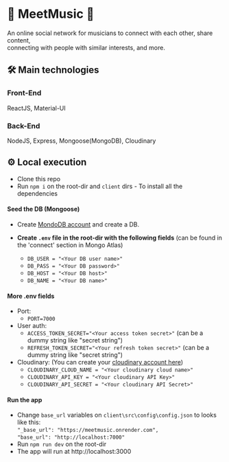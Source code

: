 # 🎵 MeetMusic 🎵

An online social network for musicians to connect with each other, share content, <br />
connecting with people with similar interests, and more.

## 🛠 Main technologies
### Front-End
ReactJS, Material-UI

### Back-End
NodeJS, Express, Mongoose(MongoDB), Cloudinary

## ⚙️ Local execution
- Clone this repo
- Run `npm i` on the root-dir and `client` dirs - To install all the dependencies

#### Seed the DB (Mongoose)
- Create [MondoDB account](https://account.mongodb.com/account/login) and create a DB. <br/>

- **Create `.env` file in the root-dir with the following fields** (can be found in the 'connect' section in Mongo Atlas) <br/>
  - `DB_USER = "<Your DB user name>"` <br/>
  - `DB_PASS = "<Your DB password>"` <br/>
  - `DB_HOST = "<Your DB host>"` <br/>
  - `DB_NAME = "<Your DB name>"` <br/>

#### More .env fields
- Port:
  - `PORT=7000` <br />
- User auth:
  - `ACCESS_TOKEN_SECRET="<Your access token secret>"` (can be a dummy string like "secret string") <br />
  - `REFRESH_TOKEN_SECRET="<Your refresh token secret>"` (can be a dummy string like "secret string") <br />
- Cloudinary: (You can create your [cloudinary account here](https://cloudinary.com/)) <br />
  - `CLOUDINARY_CLOUD_NAME = "<Your cloudinary cloud name>"` <br />
  - `CLOUDINARY_API_KEY = "<Your cloudinary API Key>"` <br />
  - `CLOUDINARY_API_SECRET = "<Your cloudinary API Secret>"` <br />

#### Run the app
- Change `base_url` variables on `client\src\config\config.json` to looks like this: <br />
`"_base_url": "https://meetmusic.onrender.com",` <br />
  `"base_url": "http://localhost:7000"` <br />
- Run `npm run dev` on the root-dir <br />
- The app will run at http://localhost:3000
